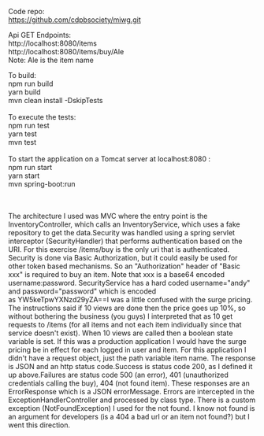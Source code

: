 Code repo:<br/>
https://github.com/cdpbsociety/miwg.git

Api GET Endpoints:<br/>
http://localhost:8080/items <br/>
http://localhost:8080/items/buy/Ale <br/>
Note: Ale is the item name

To build: <br/>
npm run build  <br/>
yarn build <br/>
mvn clean install -DskipTests
<br/><br/>To execute the tests:<br/>
npm run test <br/>
yarn test <br/>
mvn test
<br/><br/>To start the application on a Tomcat server at localhost:8080 :<br/>
npm run start <br/>
yarn start <br/>
mvn spring-boot:run

<br/><br/>
The architecture I used was MVC where the entry point is the InventoryController, which calls an InventoryService, which uses a fake repository to get the data.Security was handled using a spring servlet interceptor (SecurityHandler) that performs authentication based on the URI. For this exercise /items/buy is the only uri that is authenticated. Security is done via Basic Authorization, but it could easily be used for other token based mechanisms. So an "Authorization" header of "Basic xxx" is required to buy an item. Note that xxx is a base64 encoded username:password. SecurityService has a hard coded username="andy" and password="password" which is encoded as YW5keTpwYXNzd29yZA==I was a little confused with the surge pricing. The instructions said if 10 views are done then the price goes up 10%, so without bothering the business (you guys) I interpreted that as 10 get requests to /items (for all items and not each item individually since that service doesn't exist). When 10 views are called then a boolean state variable is set. If this was a production application I would have the surge pricing be in effect for each logged in user and item. For this application I didn't have a request object, just the path variable item name. The response is JSON and an http status code.Success is status code 200, as I defined it up above.Failures are status code 500 (an error), 401 (unauthorized credentials calling the buy), 404 (not found item). These responses are an ErrorResponse which is a JSON errorMessage. Errors are intercepted in the ExceptionHandlerController and processed by class type. There is a custom exception (NotFoundException) I used for the not found. I know not found is an argument for developers (is a 404 a bad url or an item not found?) but I went this direction.

